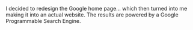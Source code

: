 I decided to redesign the Google home page... which then turned into me making it into an actual website. The results are powered by a Google Programmable Search Engine.
